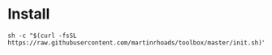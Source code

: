 # Install

```
sh -c "$(curl -fsSL https://raw.githubusercontent.com/martinrhoads/toolbox/master/init.sh)"
```
